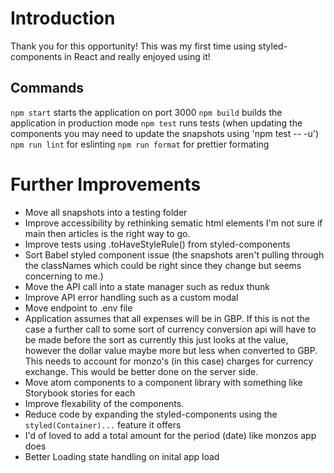 # Introduction

Thank you for this opportunity! This was my first time using styled-components in React and really enjoyed using it!

## Commands

`npm start` starts the application on port 3000
`npm build` builds the application in production mode
`npm test` runs tests (when updating the components you may need to update the snapshots using 'npm test -- -u')
`npm run lint` for eslinting
`npm run format` for prettier formating

# Further Improvements

-   Move all snapshots into a testing folder
-   Improve accessibility by rethinking sematic html elements I'm not sure if main then articles is the right way to go.
-   Improve tests using .toHaveStyleRule() from styled-components
-   Sort Babel styled component issue (the snapshots aren't pulling through the classNames which could be right since they change but seems concerning to me.)
-   Move the API call into a state manager such as redux thunk
-   Improve API error handling such as a custom modal
-   Move endpoint to .env file
-   Application assumes that all expenses will be in GBP. If this is not the case a further call to some sort of currency conversion api will have to be made before the sort as currently this just looks at the value, however the dollar value maybe more but less when converted to GBP. This needs to account for monzo's (in this case) charges for currency exchange. This would be better done on the server side.
-   Move atom components to a component library with something like Storybook stories for each
-   Improve flexability of the components.
-   Reduce code by expanding the styled-components using the `styled(Container)...` feature it offers
-   I'd of loved to add a total amount for the period (date) like monzos app does
-   Better Loading state handling on inital app load
